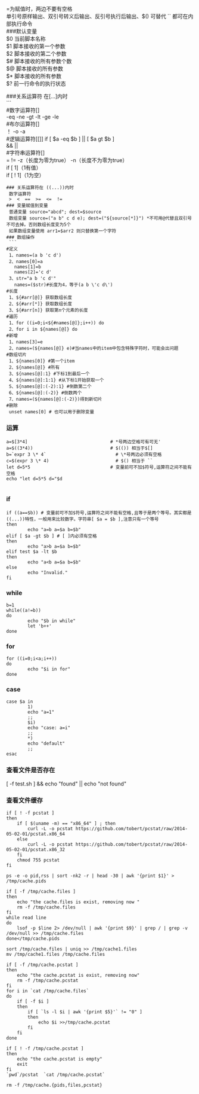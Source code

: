 =为赋值时，两边不要有空格  
单引号原样输出、双引号转义后输出、反引号执行后输出、$() 可替代 `` 都可在内部执行命令  
###默认变量  
	$0	当前脚本名称  
	$1	脚本接收的第一个参数  
	$2	脚本接收的第二个参数  
	$#	脚本接收的所有参数个数  
	$@	脚本接收的所有参数  
	$*	脚本接收的所有参数  
	$?	前一行命令的执行状态  
      
###关系运算符 在[...]内时  
	```  
    #数字运算符[]  
    -eq	-ne	-gt	-lt	-ge	-le  
    #布尔运算符[]  
    ！ -o  -a  
    #逻辑运算符[[]]  if [ $a -eq $b ] || [ $a gt $b ]   
    &&  ||  
    #字符串运算符[]  
    =  !=  -z（长度为零为true）  -n（长度不为零为true）  
    if [ $1 ]（$1有值）  
    if [ ! $1 ] （$1为空）  
   ```  
### 关系运算符在 ((...))内时  
	数字运算符  
    >  <  ==  >=  <=  !=  
### 变量赋值到变量  
	普通变量 source="abcd"; dest=$source  
    数组变量 source=("a b" c d e); dest=("${source[*]}") *不可用@代替且双引号不可去掉。否则数组长度变为5个  
    如果数组变量使用 arr1=$arr2 则只替换第一个字符  
### 数组操作  
	```  
   #定义  
    1、names=(a b 'c d')  
    2、names[0]=a  
      names[1]=b  
      names[2]='c d'  
    3、str="a b 'c d'"  
      names=($str)#长度为4，等于(a b \'c d\')  
   #长度  
    1、${#arr[@]} 获取数组长度  
    2、${#arr[*]} 获取数组长度  
    3、${#arr[n]} 获取第n个元素的长度  
   #遍历  
    1、for ((i=0;i<${#names[@]};i++)) do   
    2、for i in ${names[@]} do  
   #新增  
    1、names[3]=e  
    2、names=(${names[@]} e)#当names中的item中包含特殊字符时，可能会出问题  
   #数组切片  
    1、${names[0]} #第一个item  
    2、${names[@]} #所有  
    3、${names[@]:1} #下标1到最后一个  
    4、${names[@]:1:1} #从下标1开始获取一个  
    5、${names[@]:(-2):1} #倒数第二个  
    6、${names[@]:(-2)} #倒数两个  
    7、names=(${names[@]:(-2)})得到新切片  
   #删除  
    unset names[0] # 也可以用于删除变量  
   ```  
  
### 运算  
```  
a=$[3*4]                               # *号两边空格可有可无'  
a=$((3*4))                             # $(()) 相当于$[]  
b=`expr 3 \* 4`                          # \*号两边必须有空格  
c=$(expr 3 \* 4)                         # $() 相当于 ``  
let d=5*5                              # 变量前可不加$符号,运算符之间不能有空格  
echo "let d=5*5 d="$d  
  
```  
### if  
```  
if ((a==$b)) # 变量前可不加$符号,运算符之间不能有空格,且等于是两个等号。其实都是((...))特性，一般用来比较数字。字符串[ $a = $b ],注意只有一个等号  
then  
        echo "a=b a=$a b=$b"  
elif [ $a -gt $b ] # [ ]内必须有空格  
then  
        echo "a>b a=$a b=$b"  
elif test $a -lt $b  
then  
        echo "a<b a=$a b=$b"  
else  
        echo "Invalid."  
fi  
```  
### while  
```  
b=1  
while((a!=b))  
do  
        echo "$b in while"  
        let 'b++'  
done  
```  
### for  
```  
for ((i=0;i<a;i++))  
do  
        echo "$i in for"  
done  
```  
  
### case  
  
```  
case $a in  
        1)  
        echo "a=1"  
        ;;  
        $i)  
        echo "case: a=i"  
        ;;  
        *)  
        echo "default"  
        ;;  
esac  
```  
### 查看文件是否存在  
[ -f test.sh ] && echo "found" || echo "not found"  
  
### 查看文件缓存  
```  
if [ ! -f pcstat ]  
then  
    if [ $(uname -m) == "x86_64" ] ; then  
        curl -L -o pcstat https://github.com/tobert/pcstat/raw/2014-05-02-01/pcstat.x86_64  
    else  
        curl -L -o pcstat https://github.com/tobert/pcstat/raw/2014-05-02-01/pcstat.x86_32  
    fi  
    chmod 755 pcstat  
fi  
  
ps -e -o pid,rss | sort -nk2 -r | head -30 | awk '{print $1}' > /tmp/cache.pids  
  
if [ -f /tmp/cache.files ]  
then  
    echo "the cache.files is exist, removing now "  
    rm -f /tmp/cache.files  
fi  
while read line  
do  
    lsof -p $line 2> /dev/null | awk '{print $9}' | grep / | grep -v /dev/null >> /tmp/cache.files  
done</tmp/cache.pids  
  
sort /tmp/cache.files | uniq >> /tmp/cache1.files  
mv /tmp/cache1.files /tmp/cache.files  
  
if [ -f /tmp/cache.pcstat ]  
then  
    echo "the cache.pcstat is exist, removing now"  
    rm -f /tmp/cache.pcstat  
fi  
for i in `cat /tmp/cache.files`  
do  
    if [ -f $i ]  
    then  
        if [ `ls -l $i | awk '{print $5}'` != "0" ]  
        then  
            echo $i >>/tmp/cache.pcstat  
        fi  
    fi  
done  
  
if [ ! -f /tmp/cache.pcstat ]  
then  
    echo "the cache.pcstat is empty"  
    exit  
fi  
`pwd`/pcstat  `cat /tmp/cache.pcstat`  
  
rm -f /tmp/cache.{pids,files,pcstat}  
```  
      